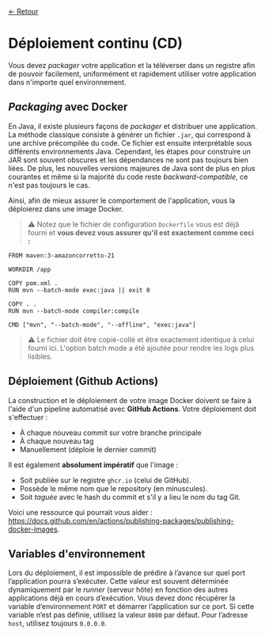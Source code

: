 [← Retour](../README.md)

# Déploiement continu (CD)

Vous devez *packager* votre application et la téléverser dans un registre afin de pouvoir facilement, uniformément et 
rapidement utiliser votre application dans n'importe quel environnement.

## *Packaging* avec Docker

En Java, il existe plusieurs façons de *packager* et distribuer une application. La méthode classique consiste à générer 
un fichier `.jar`, qui correspond à une archive précompilée du code. Ce fichier est ensuite interprétable sous différents 
environnements Java. Cependant, les étapes pour construire un JAR sont souvent obscures et les dépendances ne sont pas 
toujours bien liées. De plus, les nouvelles versions majeures de Java sont de plus en plus courantes et même si la 
majorité du code reste *backward-compatible*, ce n'est pas toujours le cas.

Ainsi, afin de mieux assurer le comportement de l'application, vous la déploierez dans une image Docker.

> ⚠️ Notez que le fichier de configuration `Dockerfile` vous est déjà fourni et **vous devez vous assurer qu'il est exactement comme ceci :**

```
FROM maven:3-amazoncorretto-21

WORKDIR /app

COPY pom.xml .
RUN mvn --batch-mode exec:java || exit 0

COPY . .
RUN mvn --batch-mode compiler:compile

CMD ["mvn", "--batch-mode", "--offline", "exec:java"]
```
> ⚠️ Le fichier doit être copié-collé et être exactement identique à celui fourni ici. L'option batch mode a été ajoutée pour rendre 
> les logs plus lisibles.

## Déploiement (Github Actions)

La construction et le déploiement de votre image Docker doivent se faire à l'aide d'un pipeline automatisé avec 
**GitHub Actions**. Votre déploiement doit s'effectuer :

- À chaque nouveau commit sur votre branche principale
- À chaque nouveau tag
- Manuellement (déploie le dernier commit)

Il est également **absolument impératif** que l'image :

- Soit publiée sur le registre `ghcr.io` (celui de GitHub).
- Possède le même nom que le repository (en minuscules).
- Soit *taguée* avec le hash du commit et s'il y a lieu le nom du tag Git.

Voici une ressource qui pourrait vous aider : <https://docs.github.com/en/actions/publishing-packages/publishing-docker-images>.

## Variables d'environnement

Lors du déploiement, il est impossible de prédire à l’avance sur quel port l’application pourra s’exécuter. 
Cette valeur est souvent déterminée dynamiquement par le *runner* (serveur hôte) en fonction des autres applications 
déjà en cours d’exécution. Vous devez donc récupérer la variable d’environnement `PORT` et démarrer l’application sur 
ce port. Si cette variable n’est pas définie, utilisez la valeur `8080` par défaut. Pour l’adresse `host`, utilisez toujours `0.0.0.0`.

